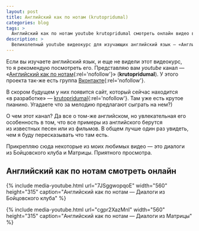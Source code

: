 ```yaml
---
layout: post
title: Английский как по нотам (krutopridumal)
categories: blog
tags: >
  Английский как по нотам youtube krutopridumal смотреть онлайн видео видеокурс ютуб Яндекс
description: >
  Великолепный youtube видеокурс для изучающих английский язык — «Английский как по нотам» (krutopridumal). Английский учится на примере популярных песен и отрывков из фильмов.
---
```


Если вы изучаете английский язык, и еще не видели этот видеокурс, то я рекомендую посмотреть его. Представляю вам _youtube_ канал — «[Английский как по нотам](http://www.youtube.com/user/krutopridumal/featured){:rel='nofollow'}»  (**krutopridumal**). У этого проекта так-же есть группа [Вконтакте](http://vk.com/krutopridumal){:rel='nofollow'}.

В скором будущем у них появится сайт, который сейчас находится «в разработке» — [krutopridumal](http://krutopridumal.ru/){:rel='nofollow'}. Там уже есть крутое пианино. Угадаете что за мелодию предлагают сыграть на нем?)

О чем этот канал? Да все о том-же английском, но увлекательная его особенность в том, что все примеры из английского берутся из известных песен или из фильмов. В общем лучше один раз увидеть, чем я буду пересказывать что там есть.

Прикрепляю сюда некоторые из моих любимых видео — это диалоги из Бойцовского клуба и Матрицы. Приятного просмотра.

## Английский как по нотам смотреть онлайн

{% include media-youtube.html url="7JSggwopqoE" width="560" height="315" caption="Английский как по нотам — Диалоги из Бойцовского клуба" %}

{% include media-youtube.html url="cgpr2XazMnI" width="560" height="315" caption="Английский как по нотам — Диалоги из Матрицы" %}

